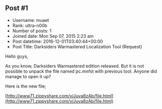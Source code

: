 ## Post #1
- Username: muaet
- Rank: ultra-n00b
- Number of posts: 1
- Joined date: Mon Sep 07, 2015 2:23 am
- Post datetime: 2016-12-01T03:40:44+00:00
- Post Title: Darksiders Warmastered Localization Tool (Request)

Hello guys,

As you know, Darksiders Warmastered edition released. But it is not possible to unpack the file named pc.mnfst with previous tool. Anyone did manage to open it up?

Here is the new file;

[http://www71.zippyshare.com/v/Juva8zAb/file.html](http://www71.zippyshare.com/v/Juva8zAb/file.html)

